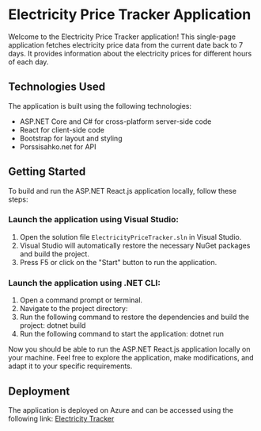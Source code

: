 # Electricity Price Tracker Application

Welcome to the Electricity Price Tracker application! This single-page application fetches electricity price data from the current date back to 7 days. It provides information about the electricity prices for different hours of each day.

## Technologies Used

The application is built using the following technologies:

- ASP.NET Core and C# for cross-platform server-side code
- React for client-side code
- Bootstrap for layout and styling
- Porssisahko.net for API

## Getting Started

To build and run the ASP.NET React.js application locally, follow these steps:

### Launch the application using Visual Studio:

1. Open the solution file `ElectricityPriceTracker.sln` in Visual Studio.
2. Visual Studio will automatically restore the necessary NuGet packages and build the project.
3. Press F5 or click on the "Start" button to run the application.

### Launch the application using .NET CLI:

1. Open a command prompt or terminal.
2. Navigate to the project directory:
3. Run the following command to restore the dependencies and build the project: dotnet build
4. Run the following command to start the application: dotnet run

Now you should be able to run the ASP.NET React.js application locally on your machine. Feel free to explore the application, make modifications, and adapt it to your specific requirements.

## Deployment

The application is deployed on Azure and can be accessed using the following link: [Electricity Tracker](https://electricitytracker20230522080549.azurewebsites.net)
